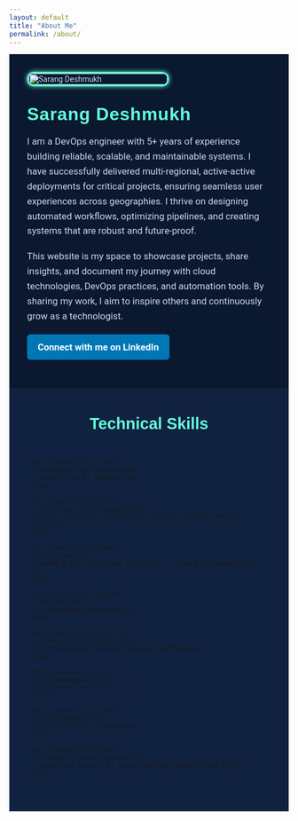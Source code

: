```yaml
---
layout: default
title: "About Me"
permalink: /about/
---
```


<div class="about-page">

  <!-- Photo -->
  <div class="about-photo">
    <img src="{{ '/assets/images/photo.png' | relative_url }}" alt="Sarang Deshmukh">
  </div>

  <!-- Bio -->
  <div class="about-bio">
    <h2>Sarang Deshmukh</h2>
    <p>
      I am a DevOps engineer with 5+ years of experience building reliable, scalable, and maintainable systems. I have successfully delivered multi-regional, active-active deployments for critical projects, ensuring seamless user experiences across geographies. I thrive on designing automated workflows, optimizing pipelines, and creating systems that are robust and future-proof.
    </p>
    <p>
      This website is my space to showcase projects, share insights, and document my journey with cloud technologies, DevOps practices, and automation tools. By sharing my work, I aim to inspire others and continuously grow as a technologist.
    </p>
    <p>
      <a href="https://www.linkedin.com/in/sarang-deshmukh-125197182/" target="_blank" rel="noopener" class="linkedin-btn">Connect with me on LinkedIn</a>
    </p>
  </div>
</div>

<!-- Skills Section -->
<div class="skills-section">
  <h2>Technical Skills</h2>
  <div class="skills-grid">

    <div class="skill-card">
      <h3>Operating System</h3>
      <p>Unix/Linux, Windows</p>
    </div>

    <div class="skill-card">
      <h3>DevOps Technologies</h3>
      <p>GIT, Jenkins, Kubernetes, Docker, Ansible, Nexus, Consul</p>
    </div>

    <div class="skill-card">
      <h3>Cloud</h3>
      <p>AWS & GCP (Solution Architect) , Azure (Fundamentals)</p>
    </div>

    <div class="skill-card">
      <h3>IaC</h3>
      <p>Terraform, Ansible</p>
    </div>

    <div class="skill-card">
      <h3>Monitoring Tools</h3>
      <p>Prometheus, Grafana, Apache Airflow</p>
    </div>

    <div class="skill-card">
      <h3>Languages</h3>
      <p>Python, Shell Script</p>
    </div>

    <div class="skill-card">
      <h3>Database</h3>
      <p>PostgreSQL, Oracle</p>
    </div>

    <div class="skill-card">
      <h3>Other Technologies</h3>
      <p>Machine Learning, Deep Learning, Generative AI</p>
    </div>

  </div>
</div>

<style>
/* Google Fonts */
@import url('https://fonts.googleapis.com/css2?family=Rubik:wght@500;700&family=Roboto:wght@400;500&display=swap');

/* Container */
.about-page {
  display: flex;
  flex-wrap: wrap;
  align-items: center;
  gap: 2rem;
  padding: 2rem;
  background: #0A192F;
  font-family: 'Roboto', sans-serif;
  color: #ccd6f6;
}

/* Photo */
.about-photo {
  flex: 0 0 250px;
}
.about-photo img {
  width: 100%;
  border-radius: 12px;
  box-shadow: 0 0 8px #64FFDA;
  border: 3px solid #64FFDA;
  transition: transform 0.3s ease, box-shadow 0.3s ease;
}
.about-photo img:hover {
  transform: scale(1.05);
  box-shadow: 0 0 16px #64FFDA;
}

/* Bio */
.about-bio {
  flex: 1 1 500px;
  font-size: 1.05rem;
}
.about-bio h2 {
  font-family: 'Rubik', sans-serif;
  font-size: 2rem;
  color: #64FFDA;
  margin: 0 0 0.5rem;
  letter-spacing: 1px;
}
.about-bio p {
  line-height: 1.6;
  margin-bottom: 1.2rem;
  color: #ccd6f6;
}
.about-bio a {
  color: #fff;
  text-decoration: none;
  font-weight: 600;
  border-radius: 6px;
  background-color: #0077B5;
  padding: 0.6rem 1.2rem;
  display: inline-block;
  transition: background-color 0.3s ease;
  box-shadow: 0 2px 6px rgba(0,0,0,0.2);
}
.about-bio a:hover {
  background-color: #004182;
}

/* Skills Section */
.skills-section {
  background: #112240;
  padding: 3rem 2rem;
  margin-top: 0rem;
  border-radius: 0px;
}
.skills-section h2 {
  text-align: center;
  color: #64FFDA;
  font-family: 'Rubik', sans-serif;
  margin-bottom: 2rem;
  font-size: 1.8rem;
}
.skills-grid {
  display: grid;
  grid-template-columns: repeat(auto-fit, minmax(260px, 1fr));
  gap: 1.5rem;
}
.skill-card {
  background: #0A192F;
  padding: 1.5rem;
  border-radius: 10px;
  box-shadow: 0 0 6px rgba(100, 255, 218, 0.2);
  transition: transform 0.3s ease, box-shadow 0.3s ease;
}
.skill-card:hover {
  transform: translateY(-5px);
  box-shadow: 0 0 15px rgba(100, 255, 218, 0.5);
}
.skill-card h3 {
  margin: 0 0 0.8rem;
  color: #64FFDA;
  font-size: 1.2rem;
}
.skill-card p {
  margin: 0;
  color: #ccd6f6;
  font-size: 0.95rem;
  line-height: 1.4;
}

.skills-section h2 {
  margin-top: 0;   /* remove extra top space */
}

@media (max-width: 700px) {
  .about-page {
    flex-direction: column;
    align-items: flex-start; /* instead of left */
  }
  .about-photo {
    flex: 0 0 150px;
    margin-bottom: 1.5rem;
  }
  .about-bio {
    text-align: left;   /* 👈 change from center to left */
  }
}

</style>
